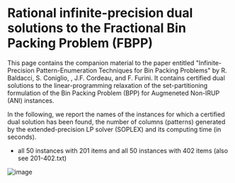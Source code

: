 # Rational infinite-precision dual solutions to the Fractional Bin Packing Problem (FBPP)

This page contains the companion material to the paper entitled "Infinite-Precision Pattern-Enumeration Techniques for Bin Packing Problems" by R. Baldacci, S. Coniglio, , J.F. Cordeau, and F. Furini. It contains certified dual solutions to the linear-programming relaxation of the set-partitioning formulation of the Bin Packing Problem (BPP) for Augmeneted Non-IRUP (ANI) instances.

In the following, we report the names of the instances for which a certified dual solution has been found, the number of columns (patterns) generated by the extended-precision LP solver (SOPLEX) and its computing time  (in seconds).

- all 50 instances with 201 items and all 50 instances with 402 items (also see 201-402.txt)

![image](https://user-images.githubusercontent.com/33290924/123675517-b9b0b300-d83a-11eb-9945-9f5a36b4fc2d.png)



